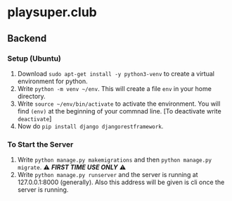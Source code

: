 # playsuper.club

## Backend

  ### Setup (Ubuntu)
  
   1. Download `sudo apt-get install -y python3-venv` to create a virtual environment for python.
   2. Write `python -m venv ~/env`. This will create a file `env` in your home directory.
   3. Write `source ~/env/bin/activate` to activate the environment. You will find `(env)` at the beginning of your commnad line. [To deactivate write `deactivate`]
   4. Now do `pip install django djangorestframework`.

  ### To Start the Server
  
   1. Write `python manage.py makemigrations` and then `python manage.py migrate`. ⚠️ ***FIRST TIME USE ONLY*** ⚠️
   2. Write `python manage.py runserver` and the server is running at 127.0.0.1:8000 (generally). Also this address will be given is cli once the server is running.
